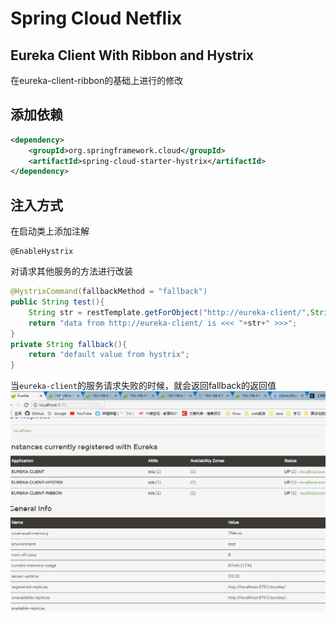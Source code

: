 # Spring Cloud Netflix
## Eureka Client With Ribbon and Hystrix
在eureka-client-ribbon的基础上进行的修改
## 添加依赖
```xml
<dependency>
	<groupId>org.springframework.cloud</groupId>
	<artifactId>spring-cloud-starter-hystrix</artifactId>
</dependency>
```
## 注入方式
在启动类上添加注解
```
@EnableHystrix
```
对请求其他服务的方法进行改装
```java
@HystrixCommand(fallbackMethod = "fallback")
public String test(){
    String str = restTemplate.getForObject("http://eureka-client/",String.class);
    return "data from http://eureka-client/ is <<< "+str+" >>>";
}
private String fallback(){
    return "default value from hystrix";
}
```
当`eureka-client`的服务请求失败的时候，就会返回fallback的返回值
![image](img/hystrix.gif)
